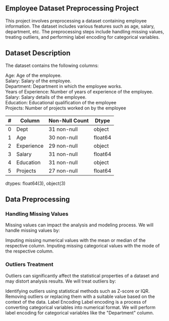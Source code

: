 ## Employee Dataset Preprocessing Project

This project involves preprocessing a dataset containing employee information. The dataset includes various features such as age, salary, department, etc. The preprocessing steps include handling missing values, treating outliers, and performing label encoding for categorical variables.

## Dataset Description
The dataset contains the following columns:

Age: Age of the employee.<br />
Salary: Salary of the employee.<br />
Department: Department in which the employee works.<br />
Years of Experience: Number of years of experience of the employee.<br />
Salary: Salary details of the employee.<br />
Education: Educational qualification of the employee<br />
Projects: Number of projects worked on by the employee<br />


| # |  Column     |  Non-Null Count | Dtype   |  
|---|  ------     | --------------  | -----   | 
| 0 |  Dept       |  31 non-null    | object  |
| 1 |  Age        |  30 non-null    | float64 |
| 2 |  Experience | 29 non-null     | object  | 
| 3 |  Salary     | 31 non-null     | float64 |
| 4 |  Education  | 31 non-null     | object  |
| 5 |  Projects   | 27 non-null     | float64 |
dtypes: float64(3), object(3)


## Data Preprocessing

### Handling Missing Values
Missing values can impact the analysis and modeling process. We will handle missing values by:

Imputing missing numerical values with the mean or median of the respective column.
Imputing missing categorical values with the mode of the respective column.

### Outliers Treatment
Outliers can significantly affect the statistical properties of a dataset and may distort analysis results. We will treat outliers by:

Identifying outliers using statistical methods such as Z-score or IQR.
Removing outliers or replacing them with a suitable value based on the context of the data.
Label Encoding
Label encoding is a process of converting categorical variables into numerical format. We will perform label encoding for categorical variables like the "Department" column.
